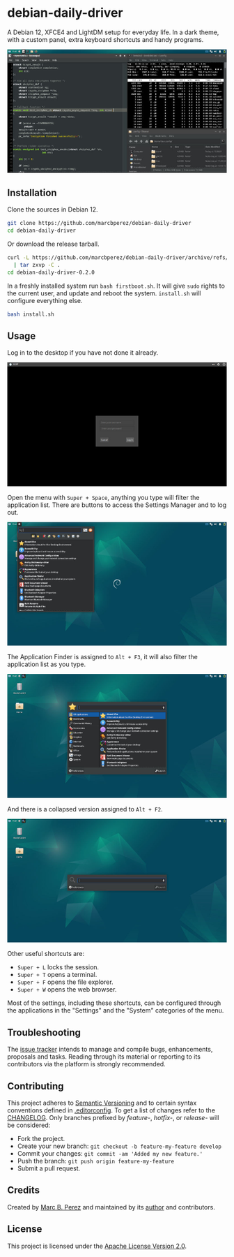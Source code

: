 # debian-daily-driver

A Debian 12, XFCE4 and LightDM setup for everyday life. In a dark theme, with a 
custom panel, extra keyboard shortcuts and handy programs.

[![](assets/programs.jpg "Programs (full width centered)")](assets/programs.jpg)

## Installation

Clone the sources in Debian 12.

```bash
git clone https://github.com/marcbperez/debian-daily-driver
cd debian-daily-driver
```

Or download the release tarball.

```bash
curl -L https://github.com/marcbperez/debian-daily-driver/archive/refs/tags/0.2.0.tar.gz \
  | tar zxvp -C .
cd debian-daily-driver-0.2.0
```

In a freshly installed system run `bash firstboot.sh`. It will give `sudo`
rights to the current user, and update and reboot the system. `install.sh` will 
configure everything else.

```bash
bash install.sh
```

## Usage

Log in to the desktop if you have not done it already.

[![](assets/login.jpg "Login (full width centered)")](assets/login.jpg)

Open the menu with `Super + Space`, anything you type will filter the
application list. There are buttons to access the Settings Manager and to log 
out.

[![](assets/menu.jpg "Menu (full width centered)")](assets/menu.jpg)

The Application Finder is assigned to `Alt + F3`, it will also filter the
application list as you type.

[![](assets/appfinder.jpg "App Finder (full width centered)")](assets/appfinder.jpg)

And there is a collapsed version assigned to `Alt + F2`.

[![](assets/appfinder-collapsed.jpg "Collapsed App Finder(full width centered)")](assets/appfinder-collapsed.jpg)

Other useful shortcuts are:

  - `Super + L` locks the session.
  - `Super + T` opens a terminal.
  - `Super + F` opens the file explorer.
  - `Super + W` opens the web browser.

Most of the settings, including these shortcuts, can be configured through the
applications in the "Settings" and the "System" categories of the menu.

## Troubleshooting

The [issue tracker][issue-tracker] intends to manage and compile bugs,
enhancements, proposals and tasks. Reading through its material or reporting to
its contributors via the platform is strongly recommended.

## Contributing

This project adheres to [Semantic Versioning][semver] and to certain syntax
conventions defined in [.editorconfig][editorconfig]. To get a list of changes
refer to the [CHANGELOG][changelog]. Only branches prefixed by *feature-*,
*hotfix-*, or *release-* will be considered:

  - Fork the project.
  - Create your new branch: `git checkout -b feature-my-feature develop`
  - Commit your changes: `git commit -am 'Added my new feature.'`
  - Push the branch: `git push origin feature-my-feature`
  - Submit a pull request.

## Credits

Created by [Marc B. Perez][author] and maintained by its [author][author] and
contributors.

## License

This project is licensed under the [Apache License Version 2.0][license].

[author]: https://marcbperez.github.io
[issue-tracker]: https://github.com/marcbperez/debian-daily-driver/issues
[editorconfig]: .editorconfig
[changelog]: CHANGELOG.md
[license]: LICENSE
[semver]: http://semver.org
